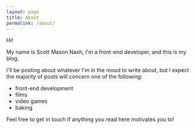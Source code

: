 ```yaml
---
layout: page
title: About
permalink: /about/
---
```


Hi!

My name is Scott Mason Nash, I'm a front-end developer, and this is my blog.

I'll be posting about whatever I'm in the mood to write about, but I expect the majority of posts will concern one of the following:

- front-end development
- films
- video games
- baking

Feel free to get in touch if anything you read here motivates you to!
